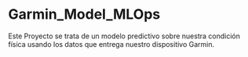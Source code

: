 # Garmin_Model_MLOps
Este Proyecto se trata de un modelo predictivo sobre nuestra condición física usando los datos que entrega nuestro dispositivo Garmin. 
